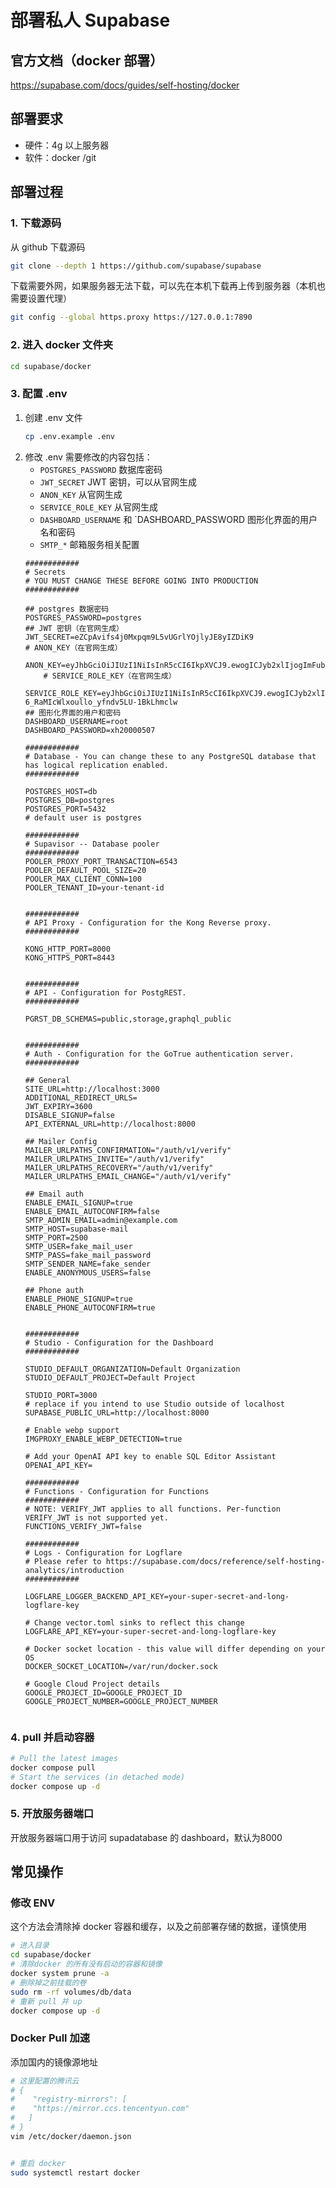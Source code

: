 # 部署私人 Supabase

## 官方文档（docker 部署）
https://supabase.com/docs/guides/self-hosting/docker

## 部署要求
- 硬件：4g 以上服务器
- 软件：docker /git

## 部署过程
### 1. 下载源码
从 github 下载源码
```zsh
git clone --depth 1 https://github.com/supabase/supabase
```
下载需要外网，如果服务器无法下载，可以先在本机下载再上传到服务器（本机也需要设置代理）
```zsh
git config --global https.proxy https://127.0.0.1:7890
```

### 2. 进入 docker 文件夹
```zsh
cd supabase/docker
```

### 3. 配置 .env 
1. 创建 .env 文件
	```zsh
	cp .env.example .env
	```
2. 修改 .env
	需要修改的内容包括：
	- `POSTGRES_PASSWORD`
		数据库密码
	- `JWT_SECRET`
		JWT 密钥，可以从官网生成
	- `ANON_KEY`
		从官网生成
	- `SERVICE_ROLE_KEY`
		从官网生成
	- `DASHBOARD_USERNAME` 和 `DASHBOARD_PASSWORD
		图形化界面的用户名和密码
	- `SMTP_*`
		邮箱服务相关配置
	```env
	############
	# Secrets
	# YOU MUST CHANGE THESE BEFORE GOING INTO PRODUCTION
	############
	
	## postgres 数据密码
	POSTGRES_PASSWORD=postgres
	## JWT 密钥（在官网生成）
	JWT_SECRET=eZCpAvifs4j0Mxpqm9L5vUGrlYOjlyJE8yIZDiK9
	# ANON_KEY（在官网生成）
		ANON_KEY=eyJhbGciOiJIUzI1NiIsInR5cCI6IkpXVCJ9.ewogICJyb2xlIjogImFub24iLAogICJpc3MiOiAic3VwYWJhc2UiLAogICJpYXQiOiAxNzM0MDE5MjAwLAogICJleHAiOiAxODkxNzg1NjAwCn0.MUGONbUju_NCJQKGhBeak8ASbPuNVPqLQ8HFi_B9H4Y
		# SERVICE_ROLE_KEY（在官网生成）
		SERVICE_ROLE_KEY=eyJhbGciOiJIUzI1NiIsInR5cCI6IkpXVCJ9.ewogICJyb2xlIjogInNlcnZpY2Vfcm9sZSIsCiAgImlzcyI6ICJzdXBhYmFzZSIsCiAgImlhdCI6IDE3MzQwMTkyMDAsCiAgImV4cCI6IDE4OTE3ODU2MDAKfQ.mb6o2xUe-6_RaMIcWlxoullo_yfndv5LU-1BkLhmclw
	## 图形化界面的用户和密码
	DASHBOARD_USERNAME=root
	DASHBOARD_PASSWORD=xh20000507
	
	############
	# Database - You can change these to any PostgreSQL database that has logical replication enabled.
	############
	
	POSTGRES_HOST=db
	POSTGRES_DB=postgres
	POSTGRES_PORT=5432
	# default user is postgres
	
	############
	# Supavisor -- Database pooler
	############
	POOLER_PROXY_PORT_TRANSACTION=6543
	POOLER_DEFAULT_POOL_SIZE=20
	POOLER_MAX_CLIENT_CONN=100
	POOLER_TENANT_ID=your-tenant-id
	
	
	############
	# API Proxy - Configuration for the Kong Reverse proxy.
	############
	
	KONG_HTTP_PORT=8000
	KONG_HTTPS_PORT=8443
	
	
	############
	# API - Configuration for PostgREST.
	############
	
	PGRST_DB_SCHEMAS=public,storage,graphql_public
	
	
	############
	# Auth - Configuration for the GoTrue authentication server.
	############
	
	## General
	SITE_URL=http://localhost:3000
	ADDITIONAL_REDIRECT_URLS=
	JWT_EXPIRY=3600
	DISABLE_SIGNUP=false
	API_EXTERNAL_URL=http://localhost:8000
	
	## Mailer Config
	MAILER_URLPATHS_CONFIRMATION="/auth/v1/verify"
	MAILER_URLPATHS_INVITE="/auth/v1/verify"
	MAILER_URLPATHS_RECOVERY="/auth/v1/verify"
	MAILER_URLPATHS_EMAIL_CHANGE="/auth/v1/verify"
	
	## Email auth
	ENABLE_EMAIL_SIGNUP=true
	ENABLE_EMAIL_AUTOCONFIRM=false
	SMTP_ADMIN_EMAIL=admin@example.com
	SMTP_HOST=supabase-mail
	SMTP_PORT=2500
	SMTP_USER=fake_mail_user
	SMTP_PASS=fake_mail_password
	SMTP_SENDER_NAME=fake_sender
	ENABLE_ANONYMOUS_USERS=false
	
	## Phone auth
	ENABLE_PHONE_SIGNUP=true
	ENABLE_PHONE_AUTOCONFIRM=true
	
	
	############
	# Studio - Configuration for the Dashboard
	############
	
	STUDIO_DEFAULT_ORGANIZATION=Default Organization
	STUDIO_DEFAULT_PROJECT=Default Project
	
	STUDIO_PORT=3000
	# replace if you intend to use Studio outside of localhost
	SUPABASE_PUBLIC_URL=http://localhost:8000
	
	# Enable webp support
	IMGPROXY_ENABLE_WEBP_DETECTION=true
	
	# Add your OpenAI API key to enable SQL Editor Assistant
	OPENAI_API_KEY=
	
	############
	# Functions - Configuration for Functions
	############
	# NOTE: VERIFY_JWT applies to all functions. Per-function VERIFY_JWT is not supported yet.
	FUNCTIONS_VERIFY_JWT=false
	
	############
	# Logs - Configuration for Logflare
	# Please refer to https://supabase.com/docs/reference/self-hosting-analytics/introduction
	############
	
	LOGFLARE_LOGGER_BACKEND_API_KEY=your-super-secret-and-long-logflare-key
	
	# Change vector.toml sinks to reflect this change
	LOGFLARE_API_KEY=your-super-secret-and-long-logflare-key
	
	# Docker socket location - this value will differ depending on your OS
	DOCKER_SOCKET_LOCATION=/var/run/docker.sock
	
	# Google Cloud Project details
	GOOGLE_PROJECT_ID=GOOGLE_PROJECT_ID
	GOOGLE_PROJECT_NUMBER=GOOGLE_PROJECT_NUMBER
		
	```

### 4. pull 并启动容器
```zsh
# Pull the latest images  
docker compose pull  
# Start the services (in detached mode)  
docker compose up -d
```

### 5. 开放服务器端口
开放服务器端口用于访问 supadatabase 的 dashboard，默认为8000


## 常见操作
### 修改 ENV
这个方法会清除掉 docker 容器和缓存，以及之前部署存储的数据，谨慎使用
```zsh
# 进入目录
cd supabase/docker
# 清除docker 的所有没有启动的容器和镜像
docker system prune -a
# 删除掉之前挂载的卷
sudo rm -rf volumes/db/data
# 重新 pull 并 up
docker compose up -d
```

### Docker Pull 加速
添加国内的镜像源地址
```zsh
# 这里配置的腾讯云
# {
#    "registry-mirrors": [
#    "https://mirror.ccs.tencentyun.com"
#   ]
# }
vim /etc/docker/daemon.json


# 重启 docker
sudo systemctl restart docker
```